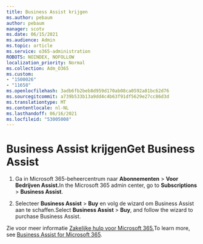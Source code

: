 ```yaml
---
title: Business Assist krijgen
ms.author: pebaum
author: pebaum
manager: scotv
ms.date: 06/15/2021
ms.audience: Admin
ms.topic: article
ms.service: o365-administration
ROBOTS: NOINDEX, NOFOLLOW
localization_priority: Normal
ms.collection: Adm_O365
ms.custom:
- "1500026"
- "11658"
ms.openlocfilehash: 3adb6fb2beb8d959d170ab08ca0592a81bc62d76
ms.sourcegitcommit: a739b533b13a9dd4c4b63f91df5629e27cc86d3d
ms.translationtype: MT
ms.contentlocale: nl-NL
ms.lasthandoff: 06/16/2021
ms.locfileid: "53005008"
---
```

# <a name="get-business-assist"></a><span data-ttu-id="0355f-102">Business Assist krijgen</span><span class="sxs-lookup"><span data-stu-id="0355f-102">Get Business Assist</span></span>

1. <span data-ttu-id="0355f-103">Ga in Microsoft 365-beheercentrum naar **Abonnementen**  >  **Voor Bedrijven Assist.**</span><span class="sxs-lookup"><span data-stu-id="0355f-103">In the Microsoft 365 admin center, go to **Subscriptions** > **Business Assist**.</span></span>

1. <span data-ttu-id="0355f-104">Selecteer **Business Assist**  >  **Buy** en volg de wizard om Business Assist aan te schaffen.</span><span class="sxs-lookup"><span data-stu-id="0355f-104">Select **Business Assist** > **Buy**, and follow the wizard to purchase Business Assist.</span></span>

<span data-ttu-id="0355f-105">Zie voor meer informatie [Zakelijke hulp voor Microsoft 365.](/microsoft-365/admin/misc/business-assist)</span><span class="sxs-lookup"><span data-stu-id="0355f-105">To learn more, see [Business Assist for Microsoft 365](/microsoft-365/admin/misc/business-assist).</span></span>